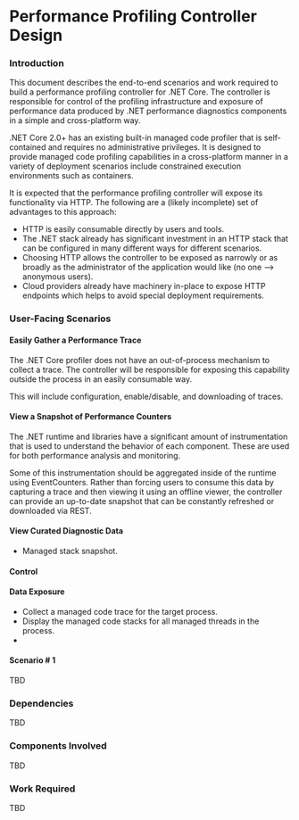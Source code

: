 # Performance Profiling Controller Design #

### Introduction ###

This document describes the end-to-end scenarios and work required to build a performance profiling controller for .NET Core.  The controller is responsible for control of the profiling infrastructure and exposure of performance data produced by .NET performance diagnostics components in a simple and cross-platform way.

.NET Core 2.0+ has an existing built-in managed code profiler that is self-contained and requires no administrative privileges.  It is designed to provide managed code profiling capabilities in a cross-platform manner in a variety of deployment scenarios include constrained execution environments such as containers.

It is expected that the performance profiling controller will expose its functionality via HTTP.  The following are a (likely incomplete) set of advantages to this approach:
 - HTTP is easily consumable directly by users and tools.
 - The .NET stack already has significant investment in an HTTP stack that can be configured in many different ways for different scenarios. 
 - Choosing HTTP allows the controller to be exposed as narrowly or as broadly as the administrator of the application would like (no one --> anonymous users).
 - Cloud providers already have machinery in-place to expose HTTP endpoints which helps to avoid special deployment requirements.

### User-Facing Scenarios ###

#### Easily Gather a Performance Trace ####
The .NET Core profiler does not have an out-of-process mechanism to collect a trace.  The controller will be responsible for exposing this capability outside the process in an easily consumable way.

This will include configuration, enable/disable, and downloading of traces.

#### View a Snapshot of Performance Counters ####
The .NET runtime and libraries have a significant amount of instrumentation that is used to understand the behavior of each component.  These are used for both performance analysis and monitoring.

Some of this instrumentation should be aggregated inside of the runtime using EventCounters.  Rather than forcing users to consume this data by capturing a trace and then viewing it using an offline viewer, the controller can provide an up-to-date snapshot that can be constantly refreshed or downloaded via REST. 

#### View Curated Diagnostic Data ####

 - Managed stack snapshot.


#### Control ####

#### Data Exposure ####
 - Collect a managed code trace for the target process.
 - Display the managed code stacks for all managed threads in the process.
 - 

#### Scenario # 1 ####

TBD

### Dependencies ###

TBD

### Components Involved ###

TBD

### Work Required ###

TBD